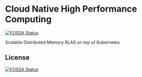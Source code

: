 # Cloud Native High Performance Computing
[![FOSSA Status](https://app.fossa.com/api/projects/git%2Bgithub.com%2Fstillwater-sc%2Fcnhpc.svg?type=shield)](https://app.fossa.com/projects/git%2Bgithub.com%2Fstillwater-sc%2Fcnhpc?ref=badge_shield)


Scalable Distributed Memory BLAS on top of Kubernetes


## License
[![FOSSA Status](https://app.fossa.com/api/projects/git%2Bgithub.com%2Fstillwater-sc%2Fcnhpc.svg?type=large)](https://app.fossa.com/projects/git%2Bgithub.com%2Fstillwater-sc%2Fcnhpc?ref=badge_large)
